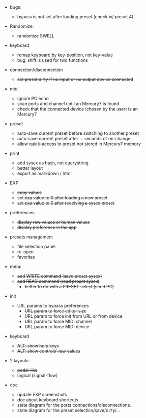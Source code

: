 - bugs: 
    - bypass is not set after loading preset (check w/ preset 4)

- Randomize:
    - randomize SWELL
    
- keyboard
    - remap keyboard by key-position, not key-value
    - bug: shift is used for two functions

- connection/disconnection
    - ~~set preset dirty if no input or no output device connected~~

- midi
    - ignore PC echo
    - scan ports and channel until an Mercury7 is found
    - check that the connected device (chosen by the user) is an Mercury7

- preset
    - auto-save current preset before switching to another preset
    - auto-save current preset after ... seconds of no-change
    - allow quick-access to preset not stored in Mercury7 memory

- print
    - add sysex as hash, not querystring
    - better layout
    - export as markdown / html

- EXP
    - ~~copy values~~                                          
    - ~~set exp value to 0 after loading a new preset~~
    - ~~set exp value to 0 after receiving a sysex preset~~

- preferences
    - ~~display raw values or human values~~ 
    - ~~display preference in the app~~

- presets management
    - file selection panel
    - re-open
    - favorites

- menu
    - ~~add WRITE command (save preset sysex)~~
    - ~~add READ command (read preset sysex)~~
        - ~~better to do with a PRESET select (send PC)~~

- init
    - URL params to bypass preferences
        - ~~URL param to force editor size~~
        - URL param to force init from URL or from device
        - URL param to force MIDI channel
        - URL param to force MIDI device

- keyboard
    - ~~ALT: show help keys~~
    - ~~ALT: show controls' raw values~~

- 2 layouts:
    - ~~pedal-like~~
    - logical (signal-flow)

- doc
    - update EXP screenshots
    - doc about keyboard shortcuts
    - state diagram for the ports connections/disconnections.
    - state diagram for the preset selection/save/dirty/...
    

